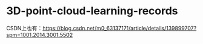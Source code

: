 # 3D-point-cloud-learning-records

CSDN上也有：https://blog.csdn.net/m0_63137171/article/details/139899707?spm=1001.2014.3001.5502
